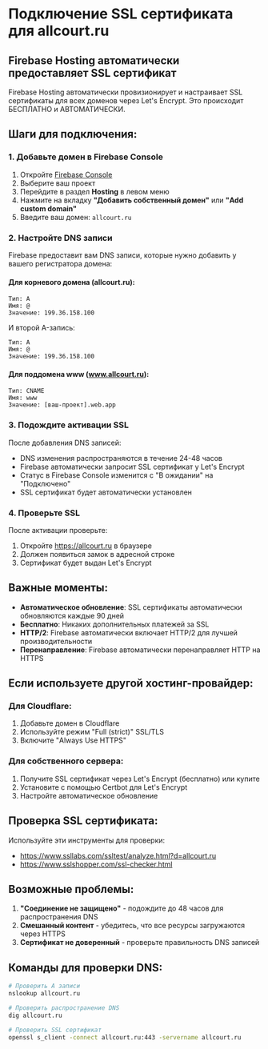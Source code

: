 # Подключение SSL сертификата для allcourt.ru

## Firebase Hosting автоматически предоставляет SSL сертификат

Firebase Hosting автоматически провизионирует и настраивает SSL сертификаты для всех доменов через Let's Encrypt. Это происходит БЕСПЛАТНО и АВТОМАТИЧЕСКИ.

## Шаги для подключения:

### 1. Добавьте домен в Firebase Console

1. Откройте [Firebase Console](https://console.firebase.google.com)
2. Выберите ваш проект
3. Перейдите в раздел **Hosting** в левом меню
4. Нажмите на вкладку **"Добавить собственный домен"** или **"Add custom domain"**
5. Введите ваш домен: `allcourt.ru`

### 2. Настройте DNS записи

Firebase предоставит вам DNS записи, которые нужно добавить у вашего регистратора домена:

#### Для корневого домена (allcourt.ru):
```
Тип: A
Имя: @
Значение: 199.36.158.100
```

И второй A-запись:
```
Тип: A  
Имя: @
Значение: 199.36.158.100
```

#### Для поддомена www (www.allcourt.ru):
```
Тип: CNAME
Имя: www
Значение: [ваш-проект].web.app
```

### 3. Подождите активации SSL

После добавления DNS записей:
- DNS изменения распространяются в течение 24-48 часов
- Firebase автоматически запросит SSL сертификат у Let's Encrypt
- Статус в Firebase Console изменится с "В ожидании" на "Подключено"
- SSL сертификат будет автоматически установлен

### 4. Проверьте SSL

После активации проверьте:
1. Откройте https://allcourt.ru в браузере
2. Должен появиться замок в адресной строке
3. Сертификат будет выдан Let's Encrypt

## Важные моменты:

- **Автоматическое обновление**: SSL сертификаты автоматически обновляются каждые 90 дней
- **Бесплатно**: Никаких дополнительных платежей за SSL
- **HTTP/2**: Firebase автоматически включает HTTP/2 для лучшей производительности
- **Перенаправление**: Firebase автоматически перенаправляет HTTP на HTTPS

## Если используете другой хостинг-провайдер:

### Для Cloudflare:
1. Добавьте домен в Cloudflare
2. Используйте режим "Full (strict)" SSL/TLS
3. Включите "Always Use HTTPS"

### Для собственного сервера:
1. Получите SSL сертификат через Let's Encrypt (бесплатно) или купите
2. Установите с помощью Certbot для Let's Encrypt
3. Настройте автоматическое обновление

## Проверка SSL сертификата:

Используйте эти инструменты для проверки:
- https://www.ssllabs.com/ssltest/analyze.html?d=allcourt.ru
- https://www.sslshopper.com/ssl-checker.html

## Возможные проблемы:

1. **"Соединение не защищено"** - подождите до 48 часов для распространения DNS
2. **Смешанный контент** - убедитесь, что все ресурсы загружаются через HTTPS
3. **Сертификат не доверенный** - проверьте правильность DNS записей

## Команды для проверки DNS:

```bash
# Проверить A записи
nslookup allcourt.ru

# Проверить распространение DNS
dig allcourt.ru

# Проверить SSL сертификат
openssl s_client -connect allcourt.ru:443 -servername allcourt.ru
```